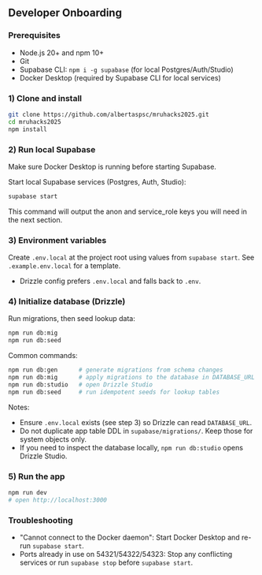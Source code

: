 ## Developer Onboarding

### Prerequisites

- Node.js 20+ and npm 10+
- Git
- Supabase CLI: `npm i -g supabase` (for local Postgres/Auth/Studio)
- Docker Desktop (required by Supabase CLI for local services)

### 1) Clone and install

```bash
git clone https://github.com/albertaspsc/mruhacks2025.git
cd mruhacks2025
npm install
```

### 2) Run local Supabase

Make sure Docker Desktop is running before starting Supabase.

Start local Supabase services (Postgres, Auth, Studio):

```bash
supabase start
```

This command will output the anon and service_role keys you will need in the next section.

### 3) Environment variables

Create `.env.local` at the project root using values from `supabase start`. See `.example.env.local` for a template.

- Drizzle config prefers `.env.local` and falls back to `.env`.

### 4) Initialize database (Drizzle)

Run migrations, then seed lookup data:

```bash
npm run db:mig
npm run db:seed
```

Common commands:

```bash
npm run db:gen      # generate migrations from schema changes
npm run db:mig      # apply migrations to the database in DATABASE_URL
npm run db:studio   # open Drizzle Studio
npm run db:seed     # run idempotent seeds for lookup tables
```

Notes:

- Ensure `.env.local` exists (see step 3) so Drizzle can read `DATABASE_URL`.
- Do not duplicate app table DDL in `supabase/migrations/`. Keep those for system objects only.
- If you need to inspect the database locally, `npm run db:studio` opens Drizzle Studio.

### 5) Run the app

```bash
npm run dev
# open http://localhost:3000
```

### Troubleshooting

- "Cannot connect to the Docker daemon": Start Docker Desktop and re-run `supabase start`.
- Ports already in use on 54321/54322/54323: Stop any conflicting services or run `supabase stop` before `supabase start`.
